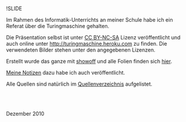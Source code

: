 !SLIDE

Im Rahmen des Informatik-Unterrichts an meiner Schule habe ich ein Referat über die Turingmaschine gehalten.

Die Präsentation selbst ist unter [CC BY-NC-SA](http://creativecommons.org/licenses/by-nc-sa/3.0/de/) Lizenz veröffentlicht und auch online unter <http://turingmaschine.heroku.com> zu finden. Die verwendeten Bilder stehen unter den angegebenen Lizenzen.

Erstellt wurde das ganze mit [showoff](https://github.com/schacon/showoff) und alle Folien finden sich [hier](https://github.com/badboy/turingmachine-slides).

[Meine Notizen](https://github.com/badboy/turingmachine-slides/blob/master/notes.txt) dazu habe ich auch veröffentlicht.

Alle Quellen sind natürlich im [Quellenverzeichnis](#61) aufgelistet.

<p style="padding-top: 50px;">Dezember 2010</p>
